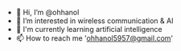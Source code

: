 - 👋 Hi, I’m @ohhanol
- 👀 I’m interested in wireless communication & AI
- 🌱 I'm currently learning artificial intelligence
- 📫 How to reach me 'ohhanol5957@gmail.com'

<!---
ohhanol/ohhanol is a ✨ special ✨ repository because its `README.md` (this file) appears on your GitHub profile.
You can click the Preview link to take a look at your changes.
--->
